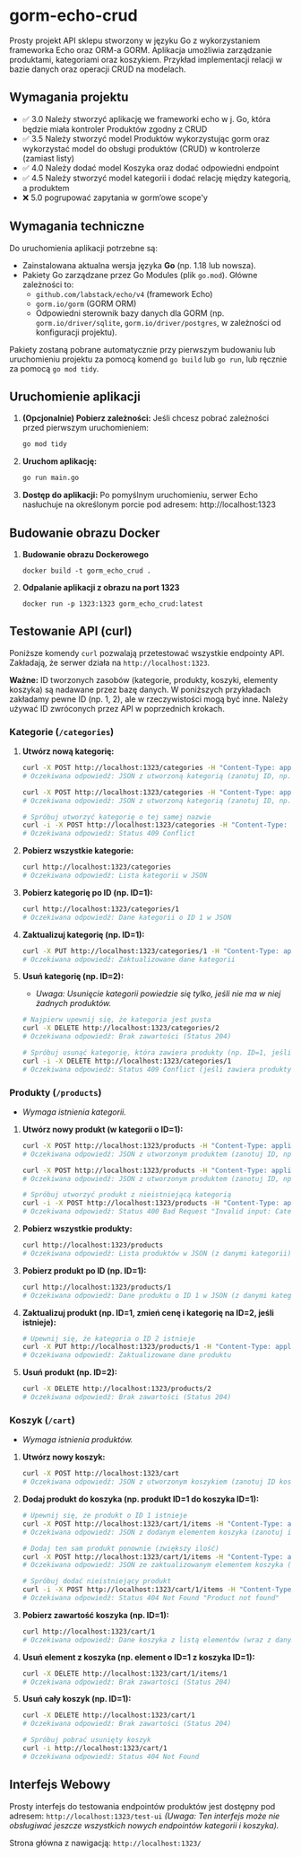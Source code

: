 # gorm-echo-crud
Prosty projekt API sklepu stworzony w języku Go z wykorzystaniem frameworka Echo oraz ORM-a GORM. Aplikacja umożliwia zarządzanie produktami, kategoriami oraz koszykiem. Przykład implementacji relacji w bazie danych oraz operacji CRUD na modelach.

## Wymagania projektu

* ✅ 3.0 Należy stworzyć aplikację we frameworki echo w j. Go, która będzie miała kontroler Produktów zgodny z CRUD
* ✅ 3.5 Należy stworzyć model Produktów wykorzystując gorm oraz wykorzystać model do obsługi produktów (CRUD) w kontrolerze (zamiast listy)
* ✅ 4.0 Należy dodać model Koszyka oraz dodać odpowiedni endpoint
* ✅ 4.5 Należy stworzyć model kategorii i dodać relację między kategorią, a produktem
* ❌ 5.0 pogrupować zapytania w gorm’owe scope'y

## Wymagania techniczne

Do uruchomienia aplikacji potrzebne są:

*   Zainstalowana aktualna wersja języka **Go** (np. 1.18 lub nowsza).
*   Pakiety Go zarządzane przez Go Modules (plik `go.mod`). Główne zależności to:
    *   `github.com/labstack/echo/v4` (framework Echo)
    *   `gorm.io/gorm` (GORM ORM)
    *   Odpowiedni sterownik bazy danych dla GORM (np. `gorm.io/driver/sqlite`, `gorm.io/driver/postgres`, w zależności od konfiguracji projektu).

Pakiety zostaną pobrane automatycznie przy pierwszym budowaniu lub uruchomieniu projektu za pomocą komend `go build` lub `go run`, lub ręcznie za pomocą `go mod tidy`.

## Uruchomienie aplikacji

1.  **(Opcjonalnie) Pobierz zależności:**
    Jeśli chcesz pobrać zależności przed pierwszym uruchomieniem:
    ```bash
    go mod tidy
    ```

2.  **Uruchom aplikację:**
    ```bash
    go run main.go
    ```

3.  **Dostęp do aplikacji:**
    Po pomyślnym uruchomieniu, serwer Echo nasłuchuje na określonym porcie pod adresem: http://localhost:1323

## Budowanie obrazu Docker

1.  **Budowanie obrazu Dockerowego**
    ```
    docker build -t gorm_echo_crud .
    ```

2.  **Odpalanie aplikacji z obrazu na port 1323**
    ```
    docker run -p 1323:1323 gorm_echo_crud:latest 
    ```


## Testowanie API (curl)

Poniższe komendy `curl` pozwalają przetestować wszystkie endpointy API. Zakładają, że serwer działa na `http://localhost:1323`.

**Ważne:** ID tworzonych zasobów (kategorie, produkty, koszyki, elementy koszyka) są nadawane przez bazę danych. W poniższych przykładach zakładamy pewne ID (np. 1, 2), ale w rzeczywistości mogą być inne. Należy używać ID zwróconych przez API w poprzednich krokach.

### Kategorie (`/categories`)

1.  **Utwórz nową kategorię:**
    ```bash
    curl -X POST http://localhost:1323/categories -H "Content-Type: application/json" -d '{"name": "Elektronika"}'
    # Oczekiwana odpowiedź: JSON z utworzoną kategorią (zanotuj ID, np. 1)
    ```
    ```bash
    curl -X POST http://localhost:1323/categories -H "Content-Type: application/json" -d '{"name": "Książki"}'
    # Oczekiwana odpowiedź: JSON z utworzoną kategorią (zanotuj ID, np. 2)
    ```
    ```bash
    # Spróbuj utworzyć kategorię o tej samej nazwie
    curl -i -X POST http://localhost:1323/categories -H "Content-Type: application/json" -d '{"name": "Elektronika"}'
    # Oczekiwana odpowiedź: Status 409 Conflict
    ```

2.  **Pobierz wszystkie kategorie:**
    ```bash
    curl http://localhost:1323/categories
    # Oczekiwana odpowiedź: Lista kategorii w JSON
    ```

3.  **Pobierz kategorię po ID (np. ID=1):**
    ```bash
    curl http://localhost:1323/categories/1
    # Oczekiwana odpowiedź: Dane kategorii o ID 1 w JSON
    ```

4.  **Zaktualizuj kategorię (np. ID=1):**
    ```bash
    curl -X PUT http://localhost:1323/categories/1 -H "Content-Type: application/json" -d '{"name": "AGD i Elektronika"}'
    # Oczekiwana odpowiedź: Zaktualizowane dane kategorii
    ```

5.  **Usuń kategorię (np. ID=2):**
    *   *Uwaga: Usunięcie kategorii powiedzie się tylko, jeśli nie ma w niej żadnych produktów.*
    ```bash
    # Najpierw upewnij się, że kategoria jest pusta
    curl -X DELETE http://localhost:1323/categories/2
    # Oczekiwana odpowiedź: Brak zawartości (Status 204)
    ```
    ```bash
    # Spróbuj usunąć kategorię, która zawiera produkty (np. ID=1, jeśli dodano do niej produkt)
    curl -i -X DELETE http://localhost:1323/categories/1
    # Oczekiwana odpowiedź: Status 409 Conflict (jeśli zawiera produkty)
    ```

### Produkty (`/products`)

*   *Wymaga istnienia kategorii.*

1.  **Utwórz nowy produkt (w kategorii o ID=1):**
    ```bash
    curl -X POST http://localhost:1323/products -H "Content-Type: application/json" -d '{"name": "Laptop", "price": 3500.99, "category_id": 1}'
    # Oczekiwana odpowiedź: JSON z utworzonym produktem (zanotuj ID, np. 1)
    ```
    ```bash
    curl -X POST http://localhost:1323/products -H "Content-Type: application/json" -d '{"name": "Myszka", "price": 79.00, "category_id": 1}'
    # Oczekiwana odpowiedź: JSON z utworzonym produktem (zanotuj ID, np. 2)
    ```
    ```bash
    # Spróbuj utworzyć produkt z nieistniejącą kategorią
    curl -i -X POST http://localhost:1323/products -H "Content-Type: application/json" -d '{"name": "Duch", "price": 10, "category_id": 999}'
    # Oczekiwana odpowiedź: Status 400 Bad Request "Invalid input: Category not found"
    ```

2.  **Pobierz wszystkie produkty:**
    ```bash
    curl http://localhost:1323/products
    # Oczekiwana odpowiedź: Lista produktów w JSON (z danymi kategorii)
    ```

3.  **Pobierz produkt po ID (np. ID=1):**
    ```bash
    curl http://localhost:1323/products/1
    # Oczekiwana odpowiedź: Dane produktu o ID 1 w JSON (z danymi kategorii)
    ```

4.  **Zaktualizuj produkt (np. ID=1, zmień cenę i kategorię na ID=2, jeśli istnieje):**
    ```bash
    # Upewnij się, że kategoria o ID 2 istnieje
    curl -X PUT http://localhost:1323/products/1 -H "Content-Type: application/json" -d '{"name": "Laptop Gamingowy", "price": 4200, "category_id": 2}'
    # Oczekiwana odpowiedź: Zaktualizowane dane produktu
    ```

5.  **Usuń produkt (np. ID=2):**
    ```bash
    curl -X DELETE http://localhost:1323/products/2
    # Oczekiwana odpowiedź: Brak zawartości (Status 204)
    ```

### Koszyk (`/cart`)

*   *Wymaga istnienia produktów.*

1.  **Utwórz nowy koszyk:**
    ```bash
    curl -X POST http://localhost:1323/cart
    # Oczekiwana odpowiedź: JSON z utworzonym koszykiem (zanotuj ID koszyka, np. 1)
    ```

2.  **Dodaj produkt do koszyka (np. produkt ID=1 do koszyka ID=1):**
    ```bash
    # Upewnij się, że produkt o ID 1 istnieje
    curl -X POST http://localhost:1323/cart/1/items -H "Content-Type: application/json" -d '{"product_id": 1, "quantity": 2}'
    # Oczekiwana odpowiedź: JSON z dodanym elementem koszyka (zanotuj item_id, np. 1)
    ```
    ```bash
    # Dodaj ten sam produkt ponownie (zwiększy ilość)
    curl -X POST http://localhost:1323/cart/1/items -H "Content-Type: application/json" -d '{"product_id": 1, "quantity": 1}'
    # Oczekiwana odpowiedź: JSON ze zaktualizowanym elementem koszyka (quantity powinno być 3)
    ```
    ```bash
    # Spróbuj dodać nieistniejący produkt
    curl -i -X POST http://localhost:1323/cart/1/items -H "Content-Type: application/json" -d '{"product_id": 998, "quantity": 1}'
    # Oczekiwana odpowiedź: Status 404 Not Found "Product not found"
    ```

3.  **Pobierz zawartość koszyka (np. ID=1):**
    ```bash
    curl http://localhost:1323/cart/1
    # Oczekiwana odpowiedź: Dane koszyka z listą elementów (wraz z danymi produktów)
    ```

4.  **Usuń element z koszyka (np. element o ID=1 z koszyka ID=1):**
    ```bash
    curl -X DELETE http://localhost:1323/cart/1/items/1
    # Oczekiwana odpowiedź: Brak zawartości (Status 204)
    ```

5.  **Usuń cały koszyk (np. ID=1):**
    ```bash
    curl -X DELETE http://localhost:1323/cart/1
    # Oczekiwana odpowiedź: Brak zawartości (Status 204)
    ```
    ```bash
    # Spróbuj pobrać usunięty koszyk
    curl -i http://localhost:1323/cart/1
    # Oczekiwana odpowiedź: Status 404 Not Found
    ```

## Interfejs Webowy

Prosty interfejs do testowania endpointów produktów jest dostępny pod adresem:
`http://localhost:1323/test-ui`
*(Uwaga: Ten interfejs może nie obsługiwać jeszcze wszystkich nowych endpointów kategorii i koszyka).*

Strona główna z nawigacją:
`http://localhost:1323/`

